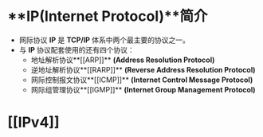# **IP(Internet Protocol)**简介
- 网际协议 **IP** 是 **TCP/IP** 体系中两个最主要的协议之一。
- 与 **IP** 协议配套使用的还有四个协议：
	- 地址解析协议**[[ARP]]** **(Address Resolution Protocol)**
	- 逆地址解析协议**[[RARP]]** **(Reverse Address Resolution Protocol)**
	- 网际控制报文协议**[[ICMP]]** **(Internet Control Message Protocol)**
	- 网际组管理协议**[[IGMP]]** **(Internet Group Management Protocol)**
# [[IPv4]]
